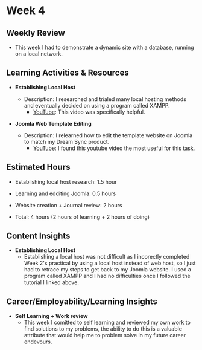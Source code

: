 # Week 4

## Weekly Review
- This week I had to demonstrate a dynamic site with a database, running on a local network.

## Learning Activities & Resources

- **Establishing Local Host**
  - Description: I researched and trialed many local hosting methods and eventually decided on using a program called XAMPP.
    - [YouTube](https://www.youtube.com/watch?v=dqmw8xIVoyQ&t=315s&ab_channel=ZacsTech): This video was specifically helpful.

- **Joomla Web Template Editing**
  - Description: I relearned how to edit the template website on Joomla to match my Dream Sync product.
    - [YouTube](https://www.youtube.com/watch?v=EZ861sCRTK4&ab_channel=EasyWebDesign): I found this youtube video the most useful for this task.

## Estimated Hours

- Establishing local host research: 1.5 hour
- Learning and edditing Joomla: 0.5 hours

- Website creation + Journal review: 2 hours

- Total: 4 hours (2 hours of learning + 2 hours of doing)

## Content Insights

- **Establishing Local Host**
  - Establishing a local host was not difficult as I incorectly completed Week 2's practical by using a local host instead of web host, so I just had to retrace my steps to get back to my Joomla website. I used a program called XAMPP and I had no difficulties once I followed the tutorial I linked above.

## Career/Employability/Learning Insights

- **Self Learning + Work review**
  - This week I comitted to self learning and reviewed my own work to find solutions to my problems, the ability to do this is a valuable attribute that would help me to problem solve in my future career endevours.
